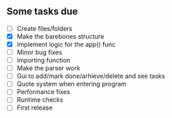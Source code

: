 ## Some tasks due

- [ ] Create files/folders
- [x] Make the barebones structure
- [x] Implement logic for the app() func
- [ ] Minor bug fixes
- [ ] Importing function
- [ ] Make the parser work
- [ ] Gui to add/mark done/arhieve/delete and see tasks
- [ ] Quote system when entering program
- [ ] Performance fixes
- [ ] Runtime checks
- [ ] First release
